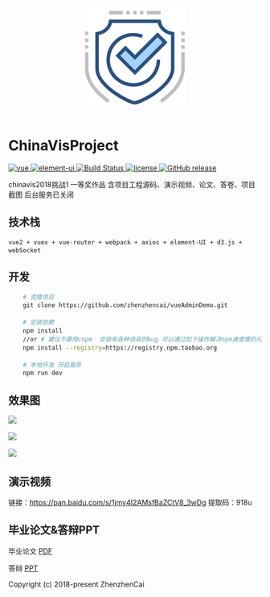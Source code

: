 <p align="center">
  <br>
  <img width="200" src="./Img/security.png" alt="logo">
  <br>
  <br>
</p>


# ChinaVisProject

<p align="left">
  <a href="https://github.com/vuejs/vue">
    <img src="https://img.shields.io/badge/vue-2.5.10-brightgreen.svg" alt="vue">
  </a>
  <a href="https://github.com/ElemeFE/element">
    <img src="https://img.shields.io/badge/element--ui-2.0.8-brightgreen.svg" alt="element-ui">
  </a>
  <a href="https://travis-ci.org/PanJiaChen/vue-element-admin" rel="nofollow">
    <img src="https://travis-ci.org/PanJiaChen/vue-element-admin.svg?branch=master" alt="Build Status">
  </a>
  <a href="https://github.com/PanJiaChen/vue-element-admin/blob/master/LICENSE">
    <img src="https://img.shields.io/github/license/mashape/apistatus.svg" alt="license">
  </a>
  <a href="https://github.com/PanJiaChen/vue-element-admin/releases">
    <img src="https://img.shields.io/github/release/PanJiaChen/vue-element-admin.svg" alt="GitHub release">
  </a>
</p>
 chinavis2018挑战1 一等奖作品 
 含项目工程源码、演示视频、论文、答卷、项目截图
 后台服务已关闭
   
## 技术栈
    vue2 + vuex + vue-router + webpack + axios + element-UI + d3.js + webSocket


## 开发
```bash
    # 克隆项目
    git clone https://github.com/zhenzhencai/vueAdminDemo.git

    # 安装依赖
    npm install
    //or # 建议不要用cnpm  安装有各种诡异的bug 可以通过如下操作解决npm速度慢的问题
    npm install --registry=https://registry.npm.taobao.org

    # 本地开发 开启服务
    npm run dev
```


## 效果图

![](https://github.com/zhenzhencai/ThreatVis/blob/master/Img/pic1.png)

![](https://github.com/zhenzhencai/ThreatVis/blob/master/Img/pic3.png)

![](https://github.com/zhenzhencai/ThreatVis/blob/master/Img/pic4.png)


## 演示视频

链接：https://pan.baidu.com/s/1jmy4I2AMsfBaZCtV8_3wDg 
提取码：918u 


## 毕业论文&答辩PPT
毕业论文 [PDF](https://github.com/zhenzhencai/ThreatVis/blob/master/graduate%20thesis.pdf)

答辩 [PPT](https://github.com/zhenzhencai/ThreatVis/blob/master/oral%20defense%20for%20graduation.ppt)

Copyright (c) 2018-present ZhenzhenCai
